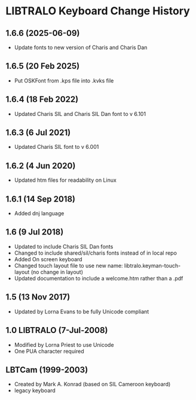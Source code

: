 LIBTRALO Keyboard Change History
=======================

1.6.6 (2025-06-09)
------------------
* Update fonts to new version of Charis and Charis Dan

1.6.5 (20 Feb 2025)
------------------
* Put OSKFont from .kps file into .kvks file

1.6.4 (18 Feb 2022)
-----------------
* Updated Charis SIL and Charis SIL Dan font to v 6.101

1.6.3 (6 Jul 2021)
-----------------
* Updated Charis SIL font to v 6.001

1.6.2 (4 Jun 2020)
-----------------
* Updated htm files for readability on Linux

1.6.1 (14 Sep 2018)
-----------------
* Added dnj language

1.6 (9 Jul 2018)
-----------------
* Updated to include Charis SIL Dan fonts
* Changed to include shared/sil/charis fonts instead of in local repo
* Added On screen keyboard
* Changed touch layout file to use new name: libtralo.keyman-touch-layout (no change in layout)
* Updated documentation to include a welcome.htm rather than a .pdf


1.5 (13 Nov 2017)
-----------------
* Updated by Lorna Evans to be fully Unicode compliant

1.0 LIBTRALO (7-Jul-2008)
-----------------
* Modified by Lorna Priest to use Unicode
* One PUA character required

LBTCam (1999-2003)
-----------------
* Created by Mark A. Konrad (based on SIL Cameroon keyboard)
* legacy keyboard

